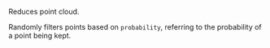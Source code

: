 Reduces point cloud.

Randomly filters points based on `probability`, referring to the probability of a point being kept.